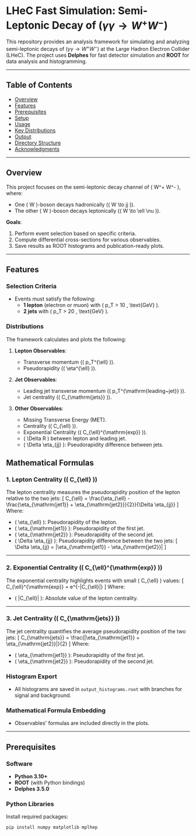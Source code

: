 # LHeC Fast Simulation: Semi-Leptonic Decay of ($\gamma \gamma \to W^+ W^-$)

This repository provides an analysis framework for simulating and analyzing semi-leptonic decays of ($\gamma \gamma \to W^+ W^-$) at the Large Hadron Electron Collider (LHeC). The project uses **Delphes** for fast detector simulation and **ROOT** for data analysis and histogramming.

---

## Table of Contents

- [Overview](#overview)
- [Features](#features)
- [Prerequisites](#prerequisites)
- [Setup](#setup)
- [Usage](#usage)
- [Key Distributions](#key-distributions)
- [Output](#output)
- [Directory Structure](#directory-structure)
- [Acknowledgments](#acknowledgments)

---

## Overview

This project focuses on the semi-leptonic decay channel of \( W^+ W^- \), where:
- One \( W \)-boson decays hadronically (\( W \to jj \)).
- The other \( W \)-boson decays leptonically (\( W \to \ell \nu \)).

**Goals**:
1. Perform event selection based on specific criteria.
2. Compute differential cross-sections for various observables.
3. Save results as ROOT histograms and publication-ready plots.

---

## Features

### Selection Criteria
- Events must satisfy the following:
  - **1 lepton** (electron or muon) with \( p_T > 10 \, \text{GeV} \).
  - **2 jets** with \( p_T > 20 \, \text{GeV} \).

### Distributions
The framework calculates and plots the following:
1. **Lepton Observables**:
   - Transverse momentum (\( p_T^{\ell} \)).
   - Pseudorapidity (\( \eta^{\ell} \)).

2. **Jet Observables**:
   - Leading jet transverse momentum (\( p_T^{\mathrm{leading~jet}} \)).
   - Jet centrality (\( C_{\mathrm{jets}} \)).

3. **Other Observables**:
   - Missing Transverse Energy (MET).
   - Centrality (\( C_{\ell} \)).
   - Exponential Centrality (\( C_{\ell}^{\mathrm{exp}} \)).
   - \( \Delta R \) between lepton and leading jet.
   - \( \Delta \eta_{jj} \): Pseudorapidity difference between jets.


## Mathematical Formulas

### 1. Lepton Centrality (\( C_{\ell} \))
The lepton centrality measures the pseudorapidity position of the lepton relative to the two jets:
\[
C_{\ell} = \frac{\eta_{\ell} - \frac{\eta_{\mathrm{jet1}} + \eta_{\mathrm{jet2}}}{2}}{\Delta \eta_{jj}}
\]
Where:
- \( \eta_{\ell} \): Pseudorapidity of the lepton.
- \( \eta_{\mathrm{jet1}} \): Pseudorapidity of the first jet.
- \( \eta_{\mathrm{jet2}} \): Pseudorapidity of the second jet.
- \( \Delta \eta_{jj} \): Pseudorapidity difference between the two jets:
  \[
  \Delta \eta_{jj} = |\eta_{\mathrm{jet1}} - \eta_{\mathrm{jet2}}|
  \]

---

### 2. Exponential Centrality (\( C_{\ell}^{\mathrm{exp}} \))
The exponential centrality highlights events with small \( C_{\ell} \) values:
\[
C_{\ell}^{\mathrm{exp}} = e^{-|C_{\ell}|}
\]
Where:
- \( |C_{\ell}| \): Absolute value of the lepton centrality.

---

### 3. Jet Centrality (\( C_{\mathrm{jets}} \))
The jet centrality quantifies the average pseudorapidity position of the two jets:
\[
C_{\mathrm{jets}} = \frac{|\eta_{\mathrm{jet1}} + \eta_{\mathrm{jet2}}|}{2}
\]
Where:
- \( \eta_{\mathrm{jet1}} \): Pseudorapidity of the first jet.
- \( \eta_{\mathrm{jet2}} \): Pseudorapidity of the second jet.




### Histogram Export
- All histograms are saved in `output_histograms.root` with branches for signal and background.

### Mathematical Formula Embedding
- Observables' formulas are included directly in the plots.

---

## Prerequisites

### Software
- **Python 3.10+**
- **ROOT** (with Python bindings)
- **Delphes 3.5.0**


### Python Libraries
Install required packages:
```bash
pip install numpy matplotlib mplhep
